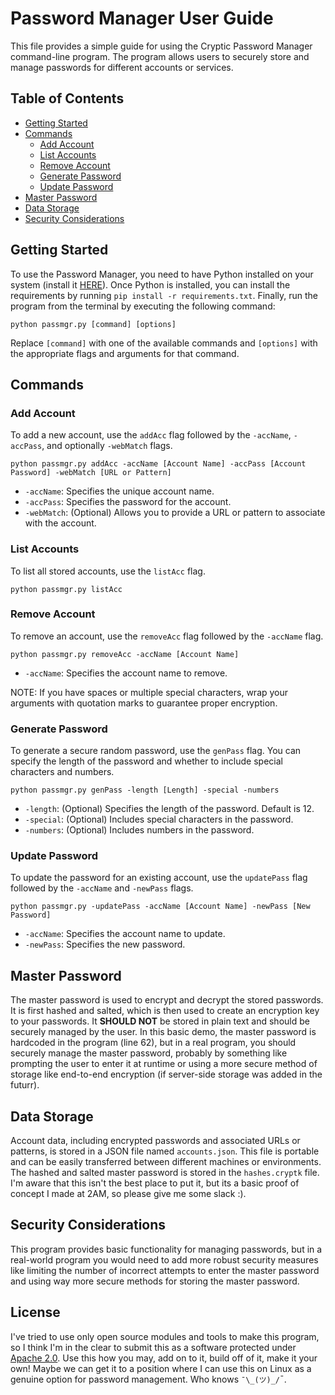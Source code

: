 # Password Manager User Guide

This file provides a simple guide for using the Cryptic Password Manager command-line program. The program allows users to securely store and manage passwords for different accounts or services.

## Table of Contents

- [Getting Started](#getting-started)
- [Commands](#commands)
  - [Add Account](#add-account)
  - [List Accounts](#list-accounts)
  - [Remove Account](#remove-account)
  - [Generate Password](#generate-password)
  - [Update Password](#update-password)
- [Master Password](#master-password)
- [Data Storage](#data-storage)
- [Security Considerations](#security-considerations)

## Getting Started

To use the Password Manager, you need to have Python installed on your system (install it [HERE](https://www.python.org/downloads/)). Once Python is installed, you can install the requirements by running `pip install -r requirements.txt`. Finally, run the program from the terminal by executing the following command:

```batch
python passmgr.py [command] [options]
```

Replace `[command]` with one of the available commands and `[options]` with the appropriate flags and arguments for that command.

## Commands

### Add Account

To add a new account, use the `addAcc` flag followed by the `-accName`, `-accPass`, and optionally `-webMatch` flags.

```batch
python passmgr.py addAcc -accName [Account Name] -accPass [Account Password] -webMatch [URL or Pattern]
```

- `-accName`: Specifies the unique account name.
- `-accPass`: Specifies the password for the account.
- `-webMatch`: (Optional) Allows you to provide a URL or pattern to associate with the account.

### List Accounts

To list all stored accounts, use the `listAcc` flag.

```batch
python passmgr.py listAcc
```

### Remove Account

To remove an account, use the `removeAcc` flag followed by the `-accName` flag.

```batch
python passmgr.py removeAcc -accName [Account Name]
```

- `-accName`: Specifies the account name to remove.

NOTE: If you have spaces or multiple special characters, wrap your arguments with quotation marks to guarantee proper encryption.

### Generate Password

To generate a secure random password, use the `genPass` flag. You can specify the length of the password and whether to include special characters and numbers.

```batch
python passmgr.py genPass -length [Length] -special -numbers
```

- `-length`: (Optional) Specifies the length of the password. Default is 12.
- `-special`: (Optional) Includes special characters in the password.
- `-numbers`: (Optional) Includes numbers in the password.

### Update Password

To update the password for an existing account, use the `updatePass` flag followed by the `-accName` and `-newPass` flags.

```batch
python passmgr.py -updatePass -accName [Account Name] -newPass [New Password]
```

- `-accName`: Specifies the account name to update.
- `-newPass`: Specifies the new password.

## Master Password

The master password is used to encrypt and decrypt the stored passwords. It is first hashed and salted, which is then used to create an encryption key to your passwords. It **SHOULD NOT** be stored in plain text and should be securely managed by the user. In this basic demo, the master password is hardcoded in the program (line 62), but in a real program, you should securely manage the master password, probably by something like prompting the user to enter it at runtime or using a more secure method of storage like end-to-end encryption (if server-side storage was added in the futurr).

## Data Storage

Account data, including encrypted passwords and associated URLs or patterns, is stored in a JSON file named `accounts.json`. This file is portable and can be easily transferred between different machines or environments. The hashed and salted master password is stored in the `hashes.cryptk` file. I'm aware that this isn't the best place to put it, but its a basic proof of concept I made at 2AM, so please give me some slack :).

## Security Considerations

This program provides basic functionality for managing passwords, but in a real-world program you would need to add more robust security measures like limiting the number of incorrect attempts to enter the master password and using way more secure methods for storing the master password.

## License

I've tried to use only open source modules and tools to make this program, so I think I'm in the clear to submit this as a software protected under [Apache 2.0](https://github.com/Cryptic1526/Password-Manager/blob/main/LICENSE). Use this how you may, add on to it, build off of it, make it your own! Maybe we can get it to a position where I can use this on Linux as a genuine option for password management. Who knows `¯\_(ツ)_/`¯.
